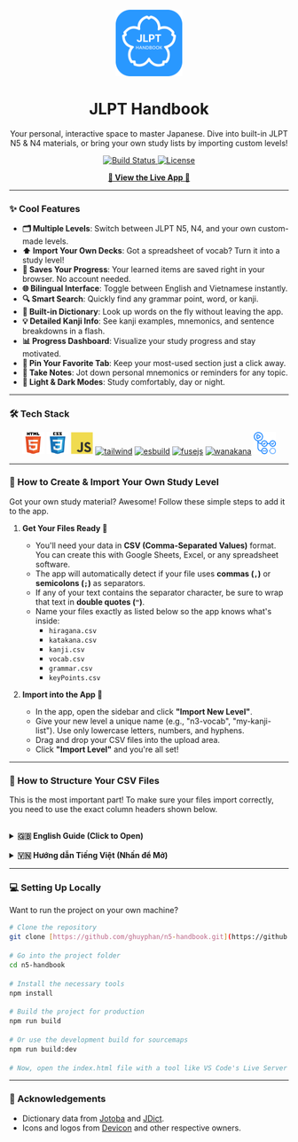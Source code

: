 <p align="center">
  <img src="./assets/siteIcon.png" alt="JLPT Handbook Logo" width="120">
</p>

<h1 align="center">JLPT Handbook</h1>

<p align="center">
  Your personal, interactive space to master Japanese. Dive into built-in JLPT N5 & N4 materials, or bring your own study lists by importing custom levels!
</p>

<p align="center">
  <a href="https://github.com/ghuyphan/n5-handbook/actions/workflows/jekyll-docker.yml" target="_blank">
    <img src="https://github.com/ghuyphan/n5-handbook/actions/workflows/jekyll-docker.yml/badge.svg" alt="Build Status">
  </a>
  <a href="https://github.com/ghuyphan/n5-handbook/blob/main/package.json" target="_blank">
    <img src="https://img.shields.io/github/license/ghuyphan/n5-handbook?style=flat&color=blue" alt="License">
  </a>
</p>

<p align="center">
  <b><a href="https://ghuyphan.github.io/n5-handbook/" target="_blank">🚀 View the Live App 🚀</a></b>
</p>

---

### ✨ Cool Features

* **🗂️ Multiple Levels**: Switch between JLPT N5, N4, and your own custom-made levels.
* **⬆️ Import Your Own Decks**: Got a spreadsheet of vocab? Turn it into a study level!
* **💾 Saves Your Progress**: Your learned items are saved right in your browser. No account needed.
* **🌐 Bilingual Interface**: Toggle between English and Vietnamese instantly.
* **🔍 Smart Search**: Quickly find any grammar point, word, or kanji.
* **📖 Built-in Dictionary**: Look up words on the fly without leaving the app.
* **💡 Detailed Kanji Info**: See kanji examples, mnemonics, and sentence breakdowns in a flash.
* **📊 Progress Dashboard**: Visualize your study progress and stay motivated.
* **📌 Pin Your Favorite Tab**: Keep your most-used section just a click away.
* **📝 Take Notes**: Jot down personal mnemonics or reminders for any topic.
* **🎨 Light & Dark Modes**: Study comfortably, day or night.

---

### 🛠️ Tech Stack

<p align="center">
  <a href="https://developer.mozilla.org/en-US/docs/Web/Guide/HTML/HTML5" target="_blank" rel="noreferrer"><img src="https://raw.githubusercontent.com/devicons/devicon/master/icons/html5/html5-original-wordmark.svg" alt="html5" width="40" height="40"/></a>
  <a href="https://developer.mozilla.org/en-US/docs/Web/CSS" target="_blank" rel="noreferrer"><img src="https://raw.githubusercontent.com/devicons/devicon/master/icons/css3/css3-original-wordmark.svg" alt="css3" width="40" height="40"/></a>
  <a href="https://developer.mozilla.org/en-US/docs/Web/JavaScript" target="_blank" rel="noreferrer"><img src="https://raw.githubusercontent.com/devicons/devicon/master/icons/javascript/javascript-original.svg" alt="javascript" width="40" height="40"/></a>
  <a href="https://tailwindcss.com/" target="_blank" rel="noreferrer"><img src="https://www.vectorlogo.zone/logos/tailwindcss/tailwindcss-icon.svg" alt="tailwind" width="40" height="40"/></a>
  <a href="https://esbuild.github.io/" target="_blank" rel="noreferrer"><img src="https://raw.githubusercontent.com/devicons/devicon/master/icons/esbuild/esbuild-original.svg" alt="esbuild" width="40" height="40"/></a>
  <a href="https://fusejs.io/" target="_blank" rel="noreferrer"><img src="https://fusejs.io/assets/img/logo.svg" alt="fusejs" width="40" height="40"/></a>
  <a href="https://wanakana.com/" target="_blank" rel="noreferrer"><img src="https://wanakana.com/assets/images/logo-wanakana.png" alt="wanakana" width="40" height="40"/></a>
  <a href="https://github.com/features/actions" target="_blank" rel="noreferrer"><img src="https://raw.githubusercontent.com/devicons/devicon/master/icons/githubactions/githubactions-original.svg" alt="githubactions" width="40" height="40"/></a>
</p>

---

### 🚀 How to Create & Import Your Own Study Level

Got your own study material? Awesome! Follow these simple steps to add it to the app.

1.  **Get Your Files Ready 📁**

    * You'll need your data in **CSV (Comma-Separated Values)** format. You can create this with Google Sheets, Excel, or any spreadsheet software.
    * The app will automatically detect if your file uses **commas (`,`)** or **semicolons (`;`)** as separators.
    * If any of your text contains the separator character, be sure to wrap that text in **double quotes (`"`)**.
    * Name your files exactly as listed below so the app knows what's inside:
        * `hiragana.csv`
        * `katakana.csv`
        * `kanji.csv`
        * `vocab.csv`
        * `grammar.csv`
        * `keyPoints.csv`

2.  **Import into the App 🚀**

    * In the app, open the sidebar and click **"Import New Level"**.
    * Give your new level a unique name (e.g., "n3-vocab", "my-kanji-list"). Use only lowercase letters, numbers, and hyphens.
    * Drag and drop your CSV files into the upload area.
    * Click **"Import Level"** and you're all set!

---

### 📝 How to Structure Your CSV Files

This is the most important part! To make sure your files import correctly, you need to use the exact column headers shown below.

<br>

<details>
<summary><strong>🇬🇧 English Guide (Click to Open)</strong></summary>

> **Heads up!** For any column that has translations, make sure the header ends with **`_en`** for English and **`_vi`** for Vietnamese.

#### **Kanji (`kanji.csv`)**

| kanji | onyomi | kunyomi | meaning\_en | meaning\_vi | radical\_en | radical\_vi | mnemonic\_en | mnemonic\_vi |
| :-- | :-- | :-- | :-- | :-- | :-- | :-- | :-- | :-- |
| 水 | スイ | みず | water | nước | Water | Nước | Water droplets | Giọt nước |

> **Note:** The app doesn't support importing kanji examples or sentences from CSV at this time.

#### **Vocabulary (`vocab.csv`)**

| word | reading | meaning\_en | meaning\_vi |
| :-- | :-- | :-- | :-- |
| 猫 | ねこ | cat | con mèo |
| 犬 | いぬ | dog | con chó |

#### **Grammar (`grammar.csv`)**

| title\_en | title\_vi | content\_en | content\_vi |
| :-- | :-- | :-- | :-- |
| About X | Về X | This pattern is used to... | Mẫu này được dùng để... |
| Because of Y | Bởi vì Y | The reason for this is... | Lý do cho việc này là... |

#### **Hiragana/Katakana (`.csv`)**

| kana | romaji |
| :-- | :-- |
| あ | a |
| い | i |

#### **Key Points (`keyPoints.csv`)**

| Kanji | Reading | en | vi |
| :-- | :-- | :-- | :-- |
| 上 | うえ | up | trên |
| 下 | した | down | dưới |

</details>

<br>

<details>
<summary><strong>🇻🇳 Hướng dẫn Tiếng Việt (Nhấn để Mở)</strong></summary>

> **Lưu ý!** Đối với bất kỳ cột nào có bản dịch, hãy đảm bảo tiêu đề cột kết thúc bằng **`_en`** cho tiếng Anh và **`_vi`** cho tiếng Việt.

#### **Kanji (`kanji.csv`)**

| kanji | onyomi | kunyomi | meaning\_en | meaning\_vi | radical\_en | radical\_vi | mnemonic\_en | mnemonic\_vi |
| :-- | :-- | :-- | :-- | :-- | :-- | :-- | :-- | :-- |
| 水 | スイ | みず | water | nước | Water | Nước | Water droplets | Giọt nước |

> **Lưu ý:** Hiện tại, ứng dụng không hỗ trợ nhập ví dụ hoặc câu kanji từ tệp CSV.

#### **Từ vựng (`vocab.csv`)**

| word | reading | meaning\_en | meaning\_vi |
| :-- | :-- | :-- | :-- |
| 猫 | ねこ | cat | con mèo |
| 犬 | いぬ | dog | con chó |

#### **Ngữ pháp (`grammar.csv`)**

| title\_en | title\_vi | content\_en | content\_vi |
| :-- | :-- | :-- | :-- |
| About X | Về X | This pattern is used to... | Mẫu này được dùng để... |
| Because of Y | Bởi vì Y | The reason for this is... | Lý do cho việc này là... |

#### **Hiragana/Katakana (`.csv`)**

| kana | romaji |
| :-- | :-- |
| あ | a |
| い | i |

#### **Điểm chính (`keyPoints.csv`)**

| Kanji | Reading | en | vi |
| :-- | :-- | :-- | :-- |
| 上 | うえ | up | trên |
| 下 | した | down | dưới |

</details>

---

### 💻 Setting Up Locally

Want to run the project on your own machine?

```bash
# Clone the repository
git clone [https://github.com/ghuyphan/n5-handbook.git](https://github.com/ghuyphan/n5-handbook.git)

# Go into the project folder
cd n5-handbook

# Install the necessary tools
npm install

# Build the project for production
npm run build

# Or use the development build for sourcemaps
npm run build:dev

# Now, open the index.html file with a tool like VS Code's Live Server
```

---

### 🙏 Acknowledgements

* Dictionary data from [Jotoba](https://jotoba.de/) and [JDict](https://jdict.net/).
* Icons and logos from [Devicon](https://devicon.dev/) and other respective owners.